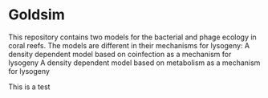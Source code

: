 # Goldsim

This repository contains two models for the bacterial and phage ecology in coral reefs. The models are different in their
mechanisms for lysogeny:
A density dependent model based on coinfection as a mechanism for lysogeny
A density dependent model based on metabolism as a mechanism for lysogeny

This is a test
